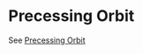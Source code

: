 # Precessing Orbit 

See [Precessing Orbit](../../1%20mechanics/1L%20gravity/1L20%20Orbits/1L2003%20Precessing%20Orbit/1L2003.md)